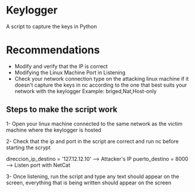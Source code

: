 # Keylogger
A script to capture the keys in Python

<h1> Recommendations </h1>

- Modify and verify that the IP is correct
- Modifying the Linux Machine Port in Listening
- Check your network connection type on the attacking linux machine if it doesn't capture the keys in nc
  according to the one that best suits your network with the keylogger Example: briged,Nat,Host-only 

<h2> Steps to make the script work </h2>

1- Open your linux machine connected to the same network as the victim machine where the keylogger is hosted

2- Check that the ip and port in the script are correct and run nc before starting the scrypt

direccion_ip_destino = '127.12.12.10' --> Attacker's IP
puerto_destino = 8000 --> Listen port with NetCat

3- Once listening, run the script and type any text should appear on the screen,
everything that is being written should appear on the screen




